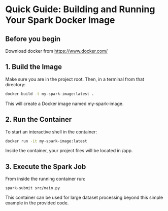 # Quick Guide: Building and Running Your Spark Docker Image

## Before you begin

Download docker from https://www.docker.com/

## 1. Build the Image

Make sure you are in the project root. Then, in a terminal from that directory:

```bash
docker build -t my-spark-image:latest .
```
This will create a Docker image named my-spark-image.

## 2. Run the Container

To start an interactive shell in the container:

```bash
docker run -it my-spark-image:latest
```
Inside the container, your project files will be located in /app.

## 3. Execute the Spark Job
From inside the running container run:

```
spark-submit src/main.py
```


This container can be used for large dataset processing beyond this simple example in the provided code.